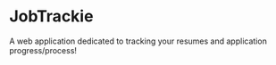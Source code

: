 # JobTrackie
A web application dedicated to tracking your resumes and application progress/process!
